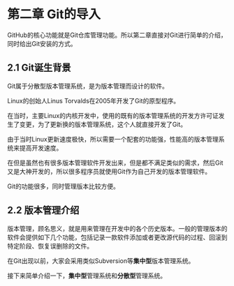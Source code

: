 # 第二章 Git的导入

GitHub的核心功能就是Git仓库管理功能。所以第二章直接对Git进行简单的介绍，同时给出Git安装的方式。

## 2.1 Git诞生背景

Git属于分散型版本管理系统，是为版本管理而设计的软件。

Linux的创始人Linus Torvalds在2005年开发了Git的原型程序。

在当时，主要Linux的内核开发中，使用的既有的版本管理系统的开发方许可证发生了变更，为了更新换的版本管理系统，这个人就直接开发了Git。

由于当时Linux更新速度极快，所以需要一个配套的功能强，性能高的版本管理系统来提高开发速度。

在但是虽然也有很多版本管理软件开发出来，但是都不满足类似的需求，然后Git又是大神开发的，所以很多程序员就使用Git作为自己开发的版本管理软件。

Git的功能很多，同时管理版本比较方便。

## 2.2 版本管理介绍

版本管理，顾名思义，就是用来管理在开发中的各个历史版本。一般的管理版本的软件会提供如下几个功能，包括记录一款软件添加或者更改源代码的过程、回滚到特定阶段、恢复误删除的文件。

在Git出现以前，大家会采用类似Subversion等**集中型**版本管理系统。



接下来简单介绍一下，**集中型**管理系统和**分散型**管理系统。



